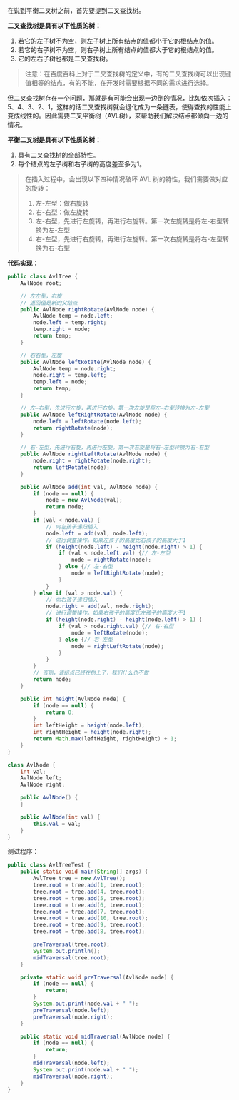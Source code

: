 

在说到平衡二叉树之前，首先要提到二叉查找树。

**二叉查找树是具有以下性质的树：**
1. 若它的左子树不为空，则左子树上所有结点的值都小于它的根结点的值。
2. 若它的右子树不为空，则右子树上所有结点的值都大于它的根结点的值。
3. 它的左右子树也都是二叉查找树。
>注意：在百度百科上对于二叉查找树的定义中，有的二叉查找树可以出现键值相等的结点，有的不能，在开发时需要根据不同的需求进行选择。

但二叉查找树存在一个问题，那就是有可能会出现一边倒的情况，比如依次插入：5、4、3、2、1，这样的话二叉查找树就会退化成为一条链表，使得查找的性能上变成线性的。因此需要二叉平衡树（AVL树），来帮助我们解决结点都倾向一边的情况。

**平衡二叉树是具有以下性质的树：**
1. 具有二叉查找树的全部特性。
2. 每个结点的左子树和右子树的高度差至多为1。

>在插入过程中，会出现以下四种情况破坏 AVL 树的特性，我们需要做对应的旋转：
>1. 左-左型：做右旋转
>2. 右-右型：做左旋转
>3. 左-右型，先进行左旋转，再进行右旋转。第一次左旋转是将左-右型转换为左-左型
>4. 右-左型，先进行右旋转，再进行左旋转。第一次右旋转是将右-左型转换为右-右型

**代码实现：**
```java
public class AvlTree {
    AvlNode root;

    // 左左型，右旋
    // 返回值是新的父结点
    public AvlNode rightRotate(AvlNode node) {
        AvlNode temp = node.left;
        node.left = temp.right;
        temp.right = node;
        return temp;
    }

    // 右右型，左旋
    public AvlNode leftRotate(AvlNode node) {
        AvlNode temp = node.right;
        node.right = temp.left;
        temp.left = node;
        return temp;
    }

    // 左—右型，先进行左旋，再进行右旋。第一次左旋是将左—右型转换为左-左型
    public AvlNode leftRightRotate(AvlNode node) {
        node.left = leftRotate(node.left);
        return rightRotate(node);
    }

    // 右-左型，先进行右旋，再进行左旋。第一次右旋是将右—左型转换为右-右型
    public AvlNode rightLeftRotate(AvlNode node) {
        node.right = rightRotate(node.right);
        return leftRotate(node);
    }

    public AvlNode add(int val, AvlNode node) {
        if (node == null) {
            node = new AvlNode(val);
            return node;
        }
        if (val < node.val) {
            // 向左孩子递归插入
            node.left = add(val, node.left);
            // 进行调整操作。如果左孩子的高度比右孩子的高度大于1
            if (height(node.left) - height(node.right) > 1) {
                if (val < node.left.val) {// 左-左型
                    node = rightRotate(node);
                } else {// 左-右型
                    node = leftRightRotate(node);
                }
            }
        } else if (val > node.val) {
            // 向右孩子递归插入
            node.right = add(val, node.right);
            // 进行调整操作。如果右孩子的高度比左孩子的高度大于1
            if (height(node.right) - height(node.left) > 1) {
                if (val > node.right.val) {// 右-右型
                    node = leftRotate(node);
                } else {// 右-左型
                    node = rightLeftRotate(node);
                }
            }
        }
        // 否则，该结点已经在树上了，我们什么也不做
        return node;
    }

    public int height(AvlNode node) {
        if (node == null) {
            return 0;
        }
        int leftHeight = height(node.left);
        int rightHeight = height(node.right);
        return Math.max(leftHeight, rightHeight) + 1;
    }
}

class AvlNode {
    int val;
    AvlNode left;
    AvlNode right;

    public AvlNode() {
    }

    public AvlNode(int val) {
        this.val = val;
    }
}
```
测试程序：

```java
public class AvlTreeTest {
    public static void main(String[] args) {
        AvlTree tree = new AvlTree();
        tree.root = tree.add(1, tree.root);
        tree.root = tree.add(4, tree.root);
        tree.root = tree.add(5, tree.root);
        tree.root = tree.add(6, tree.root);
        tree.root = tree.add(7, tree.root);
        tree.root = tree.add(10, tree.root);
        tree.root = tree.add(9, tree.root);
        tree.root = tree.add(8, tree.root);

        preTraversal(tree.root);
        System.out.println();
        midTraversal(tree.root);
    }

    private static void preTraversal(AvlNode node) {
        if (node == null) {
            return;
        }
        System.out.print(node.val + " ");
        preTraversal(node.left);
        preTraversal(node.right);
    }

    public static void midTraversal(AvlNode node) {
        if (node == null) {
            return;
        }
        midTraversal(node.left);
        System.out.print(node.val + " ");
        midTraversal(node.right);
    }
}

```